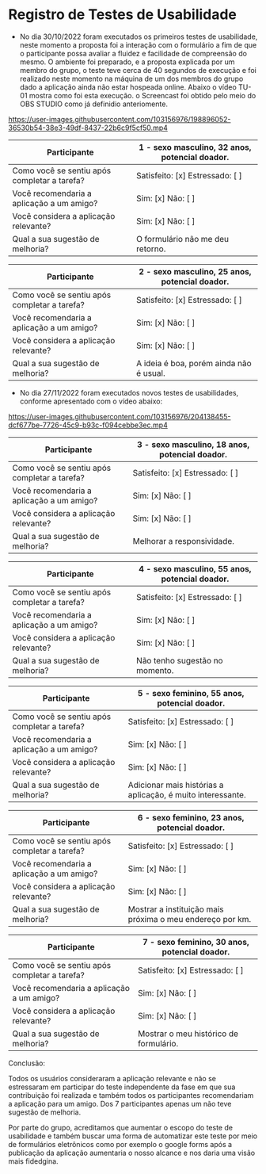# Registro de Testes de Usabilidade

- No dia 30/10/2022 foram executados os primeiros testes de usabilidade, neste momento a proposta foi a interação com o formulário a fim de que o participante possa avaliar a fluidez e facilidade de compreensão do mesmo. O ambiente foi preparado, e a proposta explicada por um membro do grupo, o teste teve cerca de 40 segundos de execução e foi realizado neste momento na máquina de um dos membros do grupo dado a aplicação ainda não estar hospeada online. Abaixo o vídeo TU-01 mostra como foi esta execução. o Screencast foi obtido pelo meio do OBS STUDIO como já definidio anteriomente. 

https://user-images.githubusercontent.com/103156976/198896052-36530b54-38e3-49df-8437-22b6c9f5cf50.mp4


|Participante |  1  - sexo masculino, 32 anos, potencial doador.  |
|---------|---------|
| Como você se sentiu após completar a tarefa? | Satisfeito: [x] Estressado: [ ] |
|Você recomendaria a aplicação a um amigo? | Sim: [x] Não: [ ] |
|Você considera a aplicação relevante? | Sim: [x] Não: [ ] |
|Qual a sua sugestão de melhoria? | O formulário não me deu retorno. |

|Participante |  2 - sexo masculino, 25 anos, potencial doador.  |
|---------|---------|
| Como você se sentiu após completar a tarefa? | Satisfeito: [x] Estressado: [ ] |
|Você recomendaria a aplicação a um amigo? | Sim: [x] Não: [ ] |
|Você considera a aplicação relevante? | Sim: [x] Não: [ ] |
|Qual a sua sugestão de melhoria? | A ideia é boa, porém ainda não é usual.  |


- No dia 27/11/2022 foram executados novos testes de usabilidades, conforme apresentado com o vídeo abaixo: 

https://user-images.githubusercontent.com/103156976/204138455-dcf677be-7726-45c9-b93c-f094cebbe3ec.mp4

|Participante |  3 - sexo masculino, 18 anos, potencial doador.   |
|---------|---------|
| Como você se sentiu após completar a tarefa? | Satisfeito: [x] Estressado: [ ] |
|Você recomendaria a aplicação a um amigo? | Sim: [x] Não: [ ] |
|Você considera a aplicação relevante? | Sim: [x] Não: [ ] |
|Qual a sua sugestão de melhoria? | Melhorar a responsividade.  |

|Participante | 4 - sexo masculino, 55 anos, potencial doador.    |
|---------|---------|
| Como você se sentiu após completar a tarefa? | Satisfeito: [x] Estressado: [ ] |
|Você recomendaria a aplicação a um amigo? | Sim: [x] Não: [ ] |
|Você considera a aplicação relevante? | Sim: [x] Não: [ ] |
|Qual a sua sugestão de melhoria? | Não tenho sugestão no momento.  |

|Participante | 5 - sexo feminino, 55 anos, potencial doador.   |
|---------|---------|
| Como você se sentiu após completar a tarefa? | Satisfeito: [x] Estressado: [ ] |
|Você recomendaria a aplicação a um amigo? | Sim: [x] Não: [ ] |
|Você considera a aplicação relevante? | Sim: [x] Não: [ ] |
|Qual a sua sugestão de melhoria? | Adicionar mais histórias a aplicação, é muito interessante.  |

|Participante | 6 - sexo feminino, 23 anos, potencial doador.  |
|---------|---------|
| Como você se sentiu após completar a tarefa? | Satisfeito: [x] Estressado: [ ] |
|Você recomendaria a aplicação a um amigo? | Sim: [x] Não: [ ] |
|Você considera a aplicação relevante? | Sim: [x] Não: [ ] |
|Qual a sua sugestão de melhoria? | Mostrar a instituição mais próxima o meu endereço por km.  |

|Participante | 7 - sexo feminino, 30 anos, potencial doador. |
|---------|---------|
| Como você se sentiu após completar a tarefa? | Satisfeito: [x] Estressado: [ ] |
|Você recomendaria a aplicação a um amigo? | Sim: [x] Não: [ ] |
|Você considera a aplicação relevante? | Sim: [x] Não: [ ] |
|Qual a sua sugestão de melhoria? | Mostrar o meu histórico de formulário.  |

Conclusão:

Todos os usuários consideraram a aplicação relevante e não se estressaram em participar do teste independente da fase em que sua contribuição foi realizada e também todos os participantes recomendariam a aplicação para um amigo. Dos 7 participantes apenas um não teve sugestão de melhoria. 

Por parte do grupo, acreditamos que aumentar o escopo do teste de usabilidade e também buscar uma forma de automatizar este teste por meio de formulários eletrônicos como por exemplo o google forms após a publicação da aplicação aumentaria o nosso alcance e nos daria uma visão mais fidedgina.
